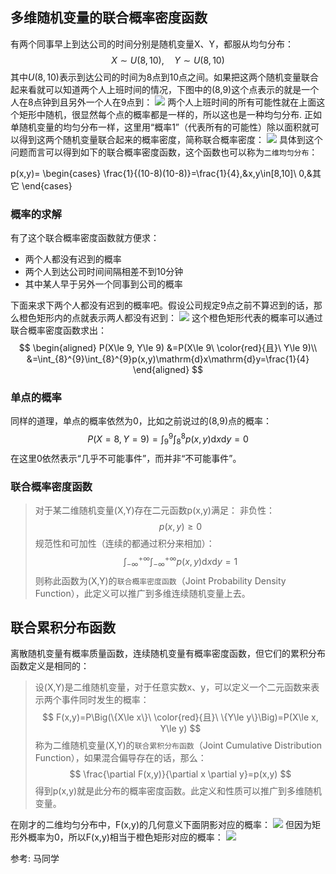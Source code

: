 


## 多维随机变量的联合概率密度函数
有两个同事早上到达公司的时间分别是随机变量X、Y，都服从均匀分布：
$$
X\sim U(8,10),\quad Y\sim U(8,10)
$$
其中$U(8,10)$表示到达公司的时间为8点到10点之间。如果把这两个随机变量联合起来看就可以知道两个人上班时间的情况，下图中的(8,9)这个点表示的就是一个人在8点钟到且另外一个人在9点到：
![](./probability_多维随机变量/1.png)
两个人上班时间的所有可能性就在上面这个矩形中随机，很显然每个点的概率都是一样的，所以这也是一种均匀分布.
正如单随机变量的均匀分布一样，这里用“概率1”（代表所有的可能性）除以面积就可以得到这两个随机变量联合起来的概率密度，简称联合概率密度：
![](./probability_多维随机变量/2.png)
具体到这个问题而言可以得到如下的联合概率密度函数，这个函数也可以称为`二维均匀分布`：

p(x,y)=
\begin{cases}
    \frac{1}{(10-8)(10-8)}=\frac{1}{4},&x,y\in[8,10]\\
    0,&其它
\end{cases}

### 概率的求解
有了这个联合概率密度函数就方便求：

- 两个人都没有迟到的概率
- 两个人到达公司时间间隔相差不到10分钟
- 其中某人早于另外一个同事到公司的概率

下面来求下两个人都没有迟到的概率吧。假设公司规定9点之前不算迟到的话，那么橙色矩形内的点就表示两人都没有迟到：
![](./probability_多维随机变量/3.png)
这个橙色矩形代表的概率可以通过联合概率密度函数求出：
$$
\begin{aligned}
    P(X\le 9, Y\le 9)
        &=P(X\le 9\ \color{red}{且}\ Y\le 9)\\
        &=\int_{8}^{9}\int_{8}^{9}p(x,y)\mathrm{d}x\mathrm{d}y=\frac{1}{4}
\end{aligned}
$$

### 单点的概率
同样的道理，单点的概率依然为0，比如之前说过的(8,9)点的概率：
$$
P(X=8, Y=9)=\int_{9}^{9}\int_{8}^{8}p(x,y)\mathrm{d}x\mathrm{d}y=0
$$
在这里0依然表示“几乎不可能事件”，而并非“不可能事件”。
### 联合概率密度函数
> 对于某二维随机变量(X,Y)存在二元函数p(x,y)满足：
非负性：
$$
p(x,y)\ge 0
$$
规范性和可加性（连续的都通过积分来相加）：
$$
\int_{-\infty}^{+\infty}\int_{-\infty}^{+\infty}p(x,y)\mathrm{d}x\mathrm{d}y=1
$$
则称此函数为(X,Y)的`联合概率密度函数`（Joint Probability Density Function），此定义可以推广到多维连续随机变量上去。


## 联合累积分布函数
离散随机变量有概率质量函数，连续随机变量有概率密度函数，但它们的累积分布函数定义是相同的：

> 设(X,Y)是二维随机变量，对于任意实数x、y，可以定义一个二元函数来表示两个事件同时发生的概率：
$$
F(x,y)=P\Big(\{X\le x\}\ \color{red}{且}\ \{Y\le y\}\Big)=P(X\le x, Y\le y)
$$
称为二维随机变量(X,Y)的`联合累积分布函数`（Joint Cumulative Distribution Function），如果混合偏导存在的话，那么：
$$
\frac{\partial F(x,y)}{\partial x \partial y}=p(x,y)
$$
得到p(x,y)就是此分布的概率密度函数。此定义和性质可以推广到多维随机变量。

在刚才的二维均匀分布中，F(x,y)的几何意义下面阴影对应的概率：
![](./probability_多维随机变量/4.png)
但因为矩形外概率为0，所以F(x,y)相当于橙色矩形对应的概率：
![](./probability_多维随机变量/5.png)


参考:
马同学
